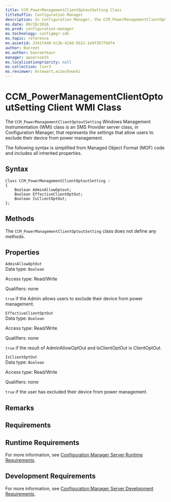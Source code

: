 ```yaml
---
title: CCM_PowerManagementClientOptoutSetting Class
titleSuffix: Configuration Manager
description: In Configuration Manager, the CCM_PowerManagementClientOptoutSetting Windows Management Instrumentation class is an SMS Provider server class that represents the settings that allow users to exclude their device from power management.
ms.date: 09/20/2016
ms.prod: configuration-manager
ms.technology: configmgr-sdk
ms.topic: reference
ms.assetid: 2341f440-5c3b-414d-9321-1e9f367758f4
author: Banreet
ms.author: banreetkaur
manager: apoorvseth
ms.localizationpriority: null
ms.collection: tier3
ms.reviewer: mstewart,aczechowski
---
```

# CCM_PowerManagementClientOptoutSetting Client WMI Class
The `CCM_PowerManagementClientOptoutSetting` Windows Management Instrumentation (WMI) class is an SMS Provider server class, in Configuration Manager, that represents the settings that allow users to exclude their device from power management.   

 The following syntax is simplified from Managed Object Format (MOF) code and includes all inherited properties.  

## Syntax  

```  
Class CCM_PowerManagementClientOptoutSetting :    
{  
    Boolean AdminAllowOptout;  
    Boolean EffectiveClientOptOut;  
    Boolean IsClientOptOut;  
};  
```  

## Methods  
 The `CCM_PowerManagementClientOptoutSetting` class does not define any methods.  

## Properties  
 `AdminAllowOptOut`  
 Data type: `Boolean`  

 Access type: Read/Write  

 Qualifiers: none  

 `true` if the Admin allows users to exclude their device from power management.    

 `EffectiveClientOptOut`  
 Data type: `Boolean`  

 Access type: Read/Write  

 Qualifiers: none  

 `true` if the result of AdminAllowOptOut and IsClientOptOut is ClientOptOut.    

 `IsClientOptOut`  
 Data type: `Boolean`  

 Access type: Read/Write  

 Qualifiers: none  

 `true` if the user has excluded their device from power management.    

## Remarks  

## Requirements  

## Runtime Requirements  
 For more information, see [Configuration Manager Server Runtime Requirements](../../../../../develop/core/reqs/server-runtime-requirements.md).  

## Development Requirements  
 For more information, see [Configuration Manager Server Development Requirements](../../../../../develop/core/reqs/server-development-requirements.md).
